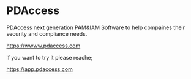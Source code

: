 # PDAccess
PDAccess next generation PAM&IAM Software to help compaines their security and compliance needs.

https://wwww.pdaccess.com

if you want to try it please reache;

https://app.pdaccess.com
